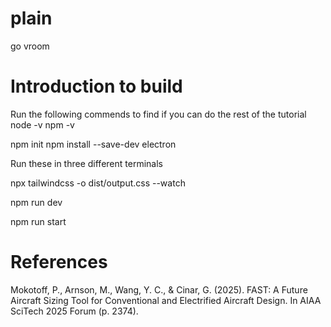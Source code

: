 # plain
go vroom

# Introduction to build
Run the following commends to find if you can do the rest of the tutorial
node -v
npm -v

npm init
npm install --save-dev electron


Run these in three different terminals


npx tailwindcss -o dist/output.css --watch

npm run dev

npm run start 


# References
Mokotoff, P., Arnson, M., Wang, Y. C., & Cinar, G. (2025). FAST: A Future Aircraft Sizing Tool for Conventional and Electrified Aircraft Design. In AIAA SciTech 2025 Forum (p. 2374).
